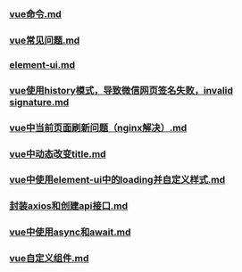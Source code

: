 ###  [vue命令.md](/zh-cn/vue/vue命令.md)

### [vue常见问题.md](/zh-cn/vue/vue常见问题.md) 

###  [element-ui.md](/zh-cn/vue/element-ui.md)

### [vue使用history模式，导致微信网页签名失败，invalid signature.md](/zh-cn/vue/vue使用history模式-导致微信网页签名失败invalid-signature.md)

### [vue中当前页面刷新问题（nginx解决）.md](/zh-cn/vue/vue中当前页面刷新问题（nginx解决）.md)

### [vue中动态改变title.md](/zh-cn/vue/vue中动态改变title.md)

### [vue中使用element-ui中的loading并自定义样式.md](/zh-cn/vue/vue中使用element-ui中的loading并自定义样式.md)

### [封装axios和创建api接口.md](/zh-cn/vue/封装axios和创建api接口.md)

### [vue中使用async和await.md](/zh-cn/vue/vue中使用async和await.md)

### [vue自定义组件.md](/zh-cn/vue/vue自定义组件.md)

